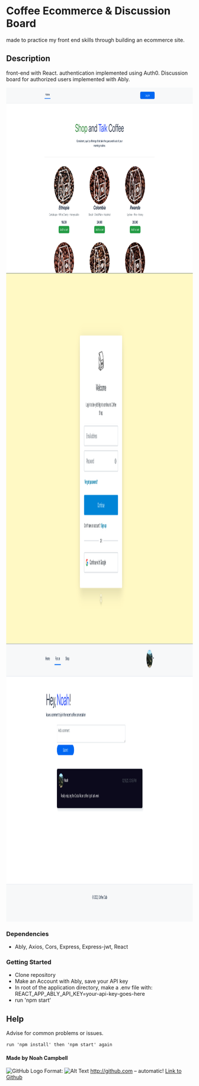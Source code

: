 # Coffee Ecommerce & Discussion Board

made to practice my front end skills through building an ecommerce site.


## Description

front-end with React.
authentication implemented using Auth0.
Discussion board for authorized users implemented with Ably.


<a href="https://github.com/noah-campbell/CoffeeShop/blob/master/images/homePage.png" target="blank"><img align="center" src="/images/homePage.png" height="500" /></a>
<a href="https://github.com/noah-campbell/CoffeeShop/blob/master/images/loginPage.png" target="blank"><img align="center" src="/images/loginPage.png" height="1000" /></a>
<a href="https://github.com/noah-campbell/CoffeeShop/blob/master/images/discussionForum.png" target="blank"><img align="center" src="/images/discussionForum.png" height="750" /></a>


### Dependencies

* Ably, Axios, Cors, Express, Express-jwt, React
    

### Getting Started

* Clone repository
* Make an Account with Ably, save your API key
* In root of the application directory, make a .env file with: REACT_APP_ABLY_API_KEY=your-api-key-goes-here
* run 'npm start'

## Help

Advise for common problems or issues.
```
run 'npm install' then 'npm start' again
```

#### Made by Noah Campbell
![GitHub Logo](https://d1m75rqqgidzqn.cloudfront.net/images/logo.png) Format: ![Alt Text](url) 
http://github.com – automatic! [Link to Github](http://github.com) 